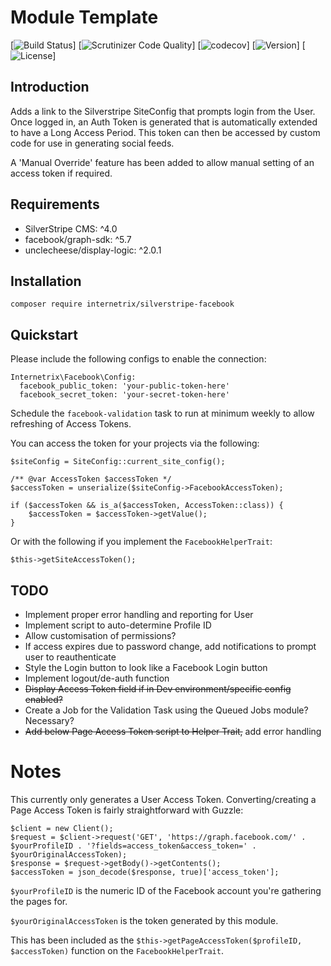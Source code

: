# Module Template

[![Build Status](link)]
[![Scrutinizer Code Quality](link)]
[![codecov](link)]
[![Version](link)]
[![License](link)]


## Introduction

Adds a link to the Silverstripe SiteConfig that prompts login from the User. Once logged in, an Auth Token is generated 
that is automatically extended to have a Long Access Period. This token can then be accessed by custom code for use in
generating social feeds.

A 'Manual Override' feature has been added to allow manual setting of an access token if required.

## Requirements
* SilverStripe CMS: ^4.0
* facebook/graph-sdk: ^5.7
* unclecheese/display-logic: ^2.0.1

## Installation

```
composer require internetrix/silverstripe-facebook
```

## Quickstart

Please include the following configs to enable the connection:

```
Internetrix\Facebook\Config:
  facebook_public_token: 'your-public-token-here'
  facebook_secret_token: 'your-secret-token-here'
```

Schedule the `facebook-validation` task to run at minimum weekly to allow refreshing of Access Tokens.

You can access the token for your projects via the following:

```
$siteConfig = SiteConfig::current_site_config();

/** @var AccessToken $accessToken */
$accessToken = unserialize($siteConfig->FacebookAccessToken);

if ($accessToken && is_a($accessToken, AccessToken::class)) {
    $accessToken = $accessToken->getValue();
}
```
Or with the following if you implement the `FacebookHelperTrait`:
```
$this->getSiteAccessToken();
```



## TODO

* Implement proper error handling and reporting for User
* Implement script to auto-determine Profile ID
* Allow customisation of permissions?
* If access expires due to password change, add notifications to prompt user to reauthenticate
* Style the Login button to look like a Facebook Login button
* Implement logout/de-auth function
* ~~Display Access Token field if in Dev environment/specific config enabled?~~
* Create a Job for the Validation Task using the Queued Jobs module? Necessary?
* ~~Add below Page Access Token script to Helper Trait,~~ add error handling

# Notes

This currently only generates a User Access Token. Converting/creating a Page Access Token is fairly straightforward with Guzzle:

```
$client = new Client();
$request = $client->request('GET', 'https://graph.facebook.com/' . $yourProfileID . '?fields=access_token&access_token=' . $yourOriginalAccessToken);
$response = $request->getBody()->getContents();
$accessToken = json_decode($response, true)['access_token'];
```

`$yourProfileID` is the numeric ID of the Facebook account you're gathering the pages for. 

`$yourOriginalAccessToken` is the token generated by this module.

This has been included as the `$this->getPageAccessToken($profileID, $accessToken)` function on the `FacebookHelperTrait`.
